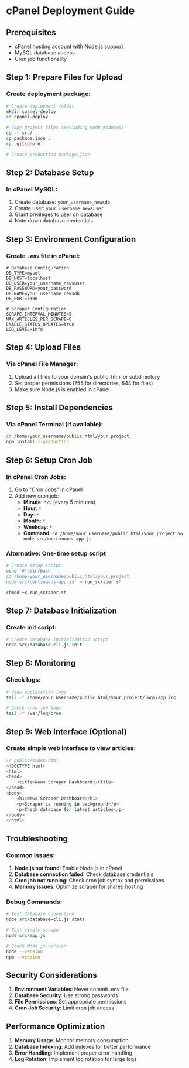 # cPanel Deployment Guide

## Prerequisites
- cPanel hosting account with Node.js support
- MySQL database access
- Cron job functionality

## Step 1: Prepare Files for Upload

### Create deployment package:
```bash
# Create deployment folder
mkdir cpanel-deploy
cd cpanel-deploy

# Copy project files (excluding node_modules)
cp -r src/ .
cp package.json .
cp .gitignore .

# Create production package.json
```

## Step 2: Database Setup

### In cPanel MySQL:
1. Create database: `your_username_newsdb`
2. Create user: `your_username_newsuser`
3. Grant privileges to user on database
4. Note down database credentials

## Step 3: Environment Configuration

### Create `.env` file in cPanel:
```env
# Database Configuration
DB_TYPE=mysql
DB_HOST=localhost
DB_USER=your_username_newsuser
DB_PASSWORD=your_password
DB_NAME=your_username_newsdb
DB_PORT=3306

# Scraper Configuration
SCRAPE_INTERVAL_MINUTES=5
MAX_ARTICLES_PER_SCRAPE=0
ENABLE_STATUS_UPDATES=true
LOG_LEVEL=info
```

## Step 4: Upload Files

### Via cPanel File Manager:
1. Upload all files to your domain's public_html or subdirectory
2. Set proper permissions (755 for directories, 644 for files)
3. Make sure Node.js is enabled in cPanel

## Step 5: Install Dependencies

### Via cPanel Terminal (if available):
```bash
cd /home/your_username/public_html/your_project
npm install --production
```

## Step 6: Setup Cron Job

### In cPanel Cron Jobs:
1. Go to "Cron Jobs" in cPanel
2. Add new cron job:
   - **Minute**: `*/5` (every 5 minutes)
   - **Hour**: `*`
   - **Day**: `*`
   - **Month**: `*`
   - **Weekday**: `*`
   - **Command**: `cd /home/your_username/public_html/your_project && node src/continuous-app.js`

### Alternative: One-time setup script
```bash
# Create setup script
echo '#!/bin/bash
cd /home/your_username/public_html/your_project
node src/continuous-app.js' > run_scraper.sh

chmod +x run_scraper.sh
```

## Step 7: Database Initialization

### Create init script:
```bash
# Create database initialization script
node src/database-cli.js init
```

## Step 8: Monitoring

### Check logs:
```bash
# View application logs
tail -f /home/your_username/public_html/your_project/logs/app.log

# Check cron job logs
tail -f /var/log/cron
```

## Step 9: Web Interface (Optional)

### Create simple web interface to view articles:
```javascript
// public/index.html
<!DOCTYPE html>
<html>
<head>
    <title>News Scraper Dashboard</title>
</head>
<body>
    <h1>News Scraper Dashboard</h1>
    <p>Scraper is running in background</p>
    <p>Check database for latest articles</p>
</body>
</html>
```

## Troubleshooting

### Common Issues:
1. **Node.js not found**: Enable Node.js in cPanel
2. **Database connection failed**: Check database credentials
3. **Cron job not running**: Check cron job syntax and permissions
4. **Memory issues**: Optimize scraper for shared hosting

### Debug Commands:
```bash
# Test database connection
node src/database-cli.js stats

# Test single scrape
node src/app.js

# Check Node.js version
node --version
npm --version
```

## Security Considerations

1. **Environment Variables**: Never commit .env file
2. **Database Security**: Use strong passwords
3. **File Permissions**: Set appropriate permissions
4. **Cron Job Security**: Limit cron job access

## Performance Optimization

1. **Memory Usage**: Monitor memory consumption
2. **Database Indexing**: Add indexes for better performance
3. **Error Handling**: Implement proper error handling
4. **Log Rotation**: Implement log rotation for large logs

